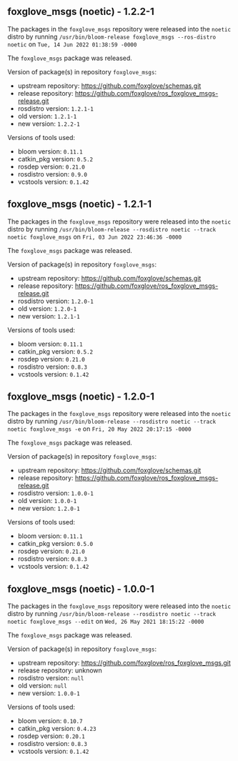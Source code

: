## foxglove_msgs (noetic) - 1.2.2-1

The packages in the `foxglove_msgs` repository were released into the `noetic` distro by running `/usr/bin/bloom-release foxglove_msgs --ros-distro noetic` on `Tue, 14 Jun 2022 01:38:59 -0000`

The `foxglove_msgs` package was released.

Version of package(s) in repository `foxglove_msgs`:

- upstream repository: https://github.com/foxglove/schemas.git
- release repository: https://github.com/foxglove/ros_foxglove_msgs-release.git
- rosdistro version: `1.2.1-1`
- old version: `1.2.1-1`
- new version: `1.2.2-1`

Versions of tools used:

- bloom version: `0.11.1`
- catkin_pkg version: `0.5.2`
- rosdep version: `0.21.0`
- rosdistro version: `0.9.0`
- vcstools version: `0.1.42`


## foxglove_msgs (noetic) - 1.2.1-1

The packages in the `foxglove_msgs` repository were released into the `noetic` distro by running `/usr/bin/bloom-release --rosdistro noetic --track noetic foxglove_msgs` on `Fri, 03 Jun 2022 23:46:36 -0000`

The `foxglove_msgs` package was released.

Version of package(s) in repository `foxglove_msgs`:

- upstream repository: https://github.com/foxglove/schemas.git
- release repository: https://github.com/foxglove/ros_foxglove_msgs-release.git
- rosdistro version: `1.2.0-1`
- old version: `1.2.0-1`
- new version: `1.2.1-1`

Versions of tools used:

- bloom version: `0.11.1`
- catkin_pkg version: `0.5.2`
- rosdep version: `0.21.0`
- rosdistro version: `0.8.3`
- vcstools version: `0.1.42`


## foxglove_msgs (noetic) - 1.2.0-1

The packages in the `foxglove_msgs` repository were released into the `noetic` distro by running `/usr/bin/bloom-release --rosdistro noetic --track noetic foxglove_msgs -e` on `Fri, 20 May 2022 20:17:15 -0000`

The `foxglove_msgs` package was released.

Version of package(s) in repository `foxglove_msgs`:

- upstream repository: https://github.com/foxglove/schemas.git
- release repository: https://github.com/foxglove/ros_foxglove_msgs-release.git
- rosdistro version: `1.0.0-1`
- old version: `1.0.0-1`
- new version: `1.2.0-1`

Versions of tools used:

- bloom version: `0.11.1`
- catkin_pkg version: `0.5.0`
- rosdep version: `0.21.0`
- rosdistro version: `0.8.3`
- vcstools version: `0.1.42`


## foxglove_msgs (noetic) - 1.0.0-1

The packages in the `foxglove_msgs` repository were released into the `noetic` distro by running `/usr/bin/bloom-release --rosdistro noetic --track noetic foxglove_msgs --edit` on `Wed, 26 May 2021 18:15:22 -0000`

The `foxglove_msgs` package was released.

Version of package(s) in repository `foxglove_msgs`:

- upstream repository: https://github.com/foxglove/ros_foxglove_msgs.git
- release repository: unknown
- rosdistro version: `null`
- old version: `null`
- new version: `1.0.0-1`

Versions of tools used:

- bloom version: `0.10.7`
- catkin_pkg version: `0.4.23`
- rosdep version: `0.20.1`
- rosdistro version: `0.8.3`
- vcstools version: `0.1.42`


